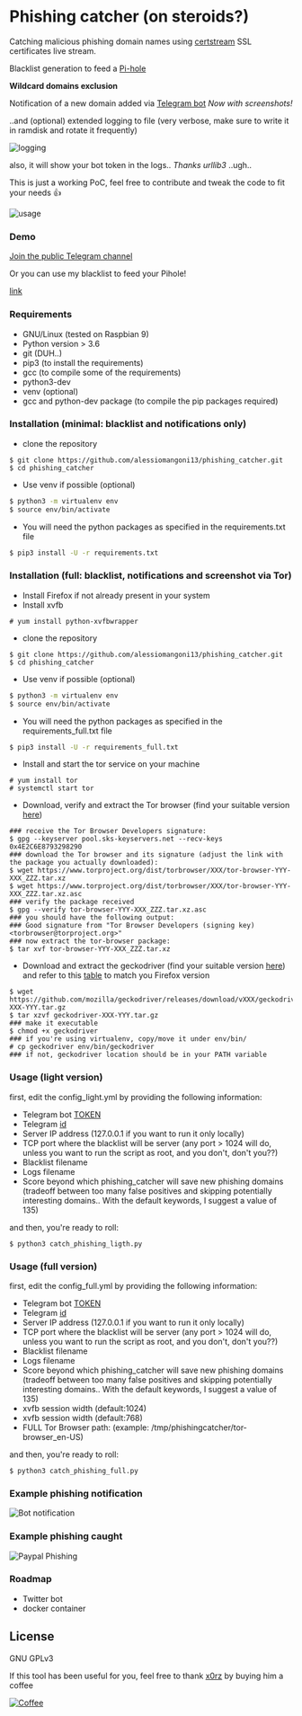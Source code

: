 # Phishing catcher (on steroids?)

Catching malicious phishing domain names using [certstream](https://certstream.calidog.io/) SSL certificates live stream.

Blacklist generation to feed a [Pi-hole](https://github.com/pi-hole/pi-hole/blob/master/README.md)

**Wildcard domains exclusion**

Notification of a new domain added via [Telegram bot](https://core.telegram.org/bots) *Now with screenshots!*

..and (optional) extended logging to file (very verbose, make sure to write it in ramdisk and rotate it frequently)

![logging](https://i.imgur.com/c8JsfCM.png)

also, it will show your bot token in the logs.. *Thanks urllib3* ..ugh..

This is just a working PoC, feel free to contribute and tweak the code to fit your needs 👍

![usage](https://i.imgur.com/4BGuXkR.gif)

### Demo
[Join the public Telegram channel](https://t.me/phishing_certstream)

Or you can use my blacklist to feed your Pihole!

[link](https://threatintel.cybermeng.info/)

### Requirements

- GNU/Linux (tested on Raspbian 9)
- Python version > 3.6
- git (DUH..)
- pip3 (to install the requirements)
- gcc (to compile some of the requirements)
- python3-dev
- venv (optional)
- gcc and python-dev package (to compile the pip packages required)

### Installation (minimal: blacklist and notifications only)
- clone the repository
```
$ git clone https://github.com/alessiomangoni13/phishing_catcher.git
$ cd phishing_catcher
```
- Use venv if possible (optional)
```sh
$ python3 -m virtualenv env
$ source env/bin/activate
```

- You will need the python packages as specified in the requirements.txt file

```sh
$ pip3 install -U -r requirements.txt
```

### Installation (full: blacklist, notifications and screenshot via Tor)
- Install Firefox if not already present in your system
- Install xvfb
```
# yum install python-xvfbwrapper
```
- clone the repository
```
$ git clone https://github.com/alessiomangoni13/phishing_catcher.git
$ cd phishing_catcher
```

- Use venv if possible (optional)
```sh
$ python3 -m virtualenv env
$ source env/bin/activate
```

- You will need the python packages as specified in the requirements_full.txt file

```sh
$ pip3 install -U -r requirements_full.txt
```

- Install and start the tor service on your machine
```
# yum install tor
# systemctl start tor
```

- Download, verify and extract the Tor browser (find your suitable version [here](https://2019.www.torproject.org/projects/torbrowser.html.en))
```
### receive the Tor Browser Developers signature:
$ gpg --keyserver pool.sks-keyservers.net --recv-keys 0x4E2C6E8793298290
### download the Tor browser and its signature (adjust the link with the package you actually downloaded):
$ wget https://www.torproject.org/dist/torbrowser/XXX/tor-browser-YYY-XXX_ZZZ.tar.xz
$ wget https://www.torproject.org/dist/torbrowser/XXX/tor-browser-YYY-XXX_ZZZ.tar.xz.asc
### verify the package received
$ gpg --verify tor-browser-YYY-XXX_ZZZ.tar.xz.asc
### you should have the following output:
### Good signature from "Tor Browser Developers (signing key) <torbrowser@torproject.org>"
### now extract the tor-browser package:
$ tar xvf tor-browser-YYY-XXX_ZZZ.tar.xz
```
- Download and extract the geckodriver (find your suitable version [here](https://github.com/mozilla/geckodriver/releases/))
and refer to this [table](https://firefox-source-docs.mozilla.org/testing/geckodriver/geckodriver/Support.html) to match you Firefox version
```
$ wget https://github.com/mozilla/geckodriver/releases/download/vXXX/geckodriver-XXX-YYY.tar.gz
$ tar xzvf geckodriver-XXX-YYY.tar.gz
### make it executable
$ chmod +x geckodriver
### if you're using virtualenv, copy/move it under env/bin/
# cp geckodriver env/bin/geckodriver
### if not, geckodriver location should be in your PATH variable
```

### Usage (light version)

first, edit the config_light.yml by providing the following information:
- Telegram bot [TOKEN](https://telepot.readthedocs.io/en/latest/#id5) 
- Telegram [id](https://telepot.readthedocs.io/en/latest/#id7) 
- Server IP address (127.0.0.1 if you want to run it only locally)
- TCP port where the blacklist will be server (any port > 1024 will do, unless you want to run the script as root, and you don't, don't you??)
- Blacklist filename
- Logs filename
- Score beyond which phishing_catcher will save new phishing domains (tradeoff between too many false positives and skipping potentially interesting domains.. With the default keywords, I suggest a value of 135)

and then, you're ready to roll:

```
$ python3 catch_phishing_ligth.py
```
### Usage (full version)

first, edit the config_full.yml by providing the following information:
- Telegram bot [TOKEN](https://telepot.readthedocs.io/en/latest/#id5) 
- Telegram [id](https://telepot.readthedocs.io/en/latest/#id7) 
- Server IP address (127.0.0.1 if you want to run it only locally)
- TCP port where the blacklist will be server (any port > 1024 will do, unless you want to run the script as root, and you don't, don't you??)
- Blacklist filename
- Logs filename
- Score beyond which phishing_catcher will save new phishing domains (tradeoff between too many false positives and skipping potentially interesting domains.. With the default keywords, I suggest a value of 135)
- xvfb session width (default:1024)
- xvfb session width (default:768)
- FULL Tor Browser path: (example: /tmp/phishingcatcher/tor-browser_en-US)

and then, you're ready to roll:

```
$ python3 catch_phishing_full.py
```

### Example phishing notification
![Bot notification](https://i.imgur.com/24FNAI8.png)

### Example phishing caught

![Paypal Phishing](https://i.imgur.com/AK60EYz.png)

### Roadmap
- Twitter bot
- docker container

License
----
GNU GPLv3

If this tool has been useful for you, feel free to thank [x0rz](https://github.com/x0rz) by buying him a coffee

[![Coffee](https://www.buymeacoffee.com/assets/img/custom_images/orange_img.png)](https://buymeacoff.ee/x0rz)
